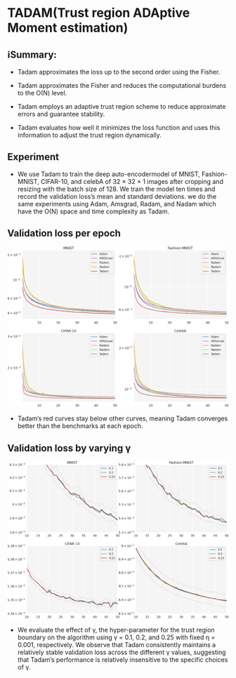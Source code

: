 # TADAM(Trust region ADAptive Moment estimation)


## ℹ️Summary:

- Tadam approximates the loss up to the second order using the Fisher.

- Tadam approximates the Fisher and reduces the computational burdens to the O(N) level.

- Tadam employs an adaptive trust region scheme to reduce approximate errors and guarantee stability. 

- Tadam evaluates how well it minimizes the loss function and uses this information to adjust the trust region dynamically.

## Experiment

- We use Tadam to train the deep auto-encodermodel of MNIST, Fashion-MNIST, CIFAR-10, and celebA of 32 × 32 × 1 images after cropping and resizing with the batch size of 128. We train the model ten times and record the validation loss’s mean and standard deviations. we do the same experiments using Adam, Amsgrad, Radam, and Nadam which have the O(N) space and time complexity as Tadam.

## Validation loss per epoch

![L2 loss per epoch](/images/loss_mse_step.png)

- Tadam’s red curves stay below other curves, meaning Tadam converges better than
the benchmarks at each epoch.

## Validation loss by varying γ 

![L2 loss per epoch](/images/loss_mse_gamma_up.png)

- We evaluate the effect of γ, the hyper-parameter for the
trust region boundary on the algorithm using γ = 0.1, 0.2, and 0.25 with fixed η = 0.001,
respectively. We observe that Tadam consistently maintains a relatively stable validation loss
across the different γ values, suggesting that Tadam’s performance is relatively insensitive to
the specific choices of γ.
